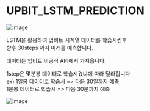 # UPBIT_LSTM_PREDICTION
![image](https://user-images.githubusercontent.com/31213158/120110777-f5a81800-c1a9-11eb-9910-f7ddeb3e5863.png)

LSTM을 활용하여 업비트 시계열 데이터를 학습시킨후  
향후 30steps 까지 미래를 예측합니다.  

데이터는 업비트 비공식 API에서 가져옵니다.  

1step은 몇분봉 데이터로 학습시켰냐에 따라 달라집니다  
ex) 1일봉 데이터로 학습시 => 다음 30일까지 예측  
    1분봉 데이터로 학습시 => 다음 30분까지 예측

![image](https://user-images.githubusercontent.com/31213158/126512312-d27edff5-79ac-44ff-87ce-7f0dec113c94.png)

